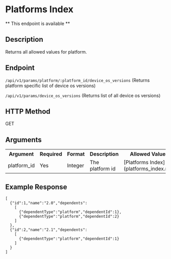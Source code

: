 # Platforms Index
** This endpoint is available **

## Description
Returns all allowed values for platform.

## Endpoint
`/api/v1/params/platform/:platform_id/device_os_versions` (Returns platform specific list of device os versions)

`/api/v1/params/device_os_versions` (Returns list of all device os versions)

## HTTP Method
GET

## Arguments
<table>
  <tr>
    <th>Argument</th>
    <th>Required</th>
    <th>Format</th>
    <th>Description</th>
    <th>Allowed Values</th>
  </tr>
  <tr>
    <td>platform_id</td>
    <td>Yes</td>
    <td>Integer</td>
    <td>The platform id</td>
    <td>[Platforms Index](platforms_index.md)</td>
  </tr>
</table>

## Example Response

```
[
  {"id":1,"name":"2.0","dependents":
    [
      {"dependentType":"platform","dependentId":1},
      {"dependentType":"platform","dependentId":2}
    ]
  },
  {"id":2,"name":"2.1","dependents":
    [
      {"dependentType":"platform","dependentId":1}
    ]
  }
]
```

